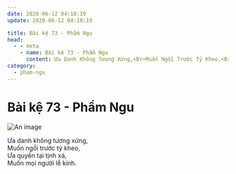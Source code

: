 ```yaml
---
date: 2020-06-12 04:10:19
update: 2020-06-12 04:10:19

title: Bài kệ 73 - Phẩm Ngu
head:
  - - meta
    - name: Bài kệ 73 - Phẩm Ngu
      content: Ưa Danh Không Tương Xứng,<Br>Muốn Ngồi Trước Tỷ Kheo,<Br>Ưa Quyền Tại Tịnh Xá,<Br>Muốn Mọi Người Lễ Kính.<Br>
category:
  - pham-ngu
---
```


# Bài kệ 73 - Phẩm Ngu

![An image](/img/pham-ngu/pham-ngu-073.jpg)

Ưa danh không tương xứng,<br>Muốn ngồi trước tỷ kheo,<br>Ưa quyền tại tịnh xá,<br>Muốn mọi người lễ kính.<br>
